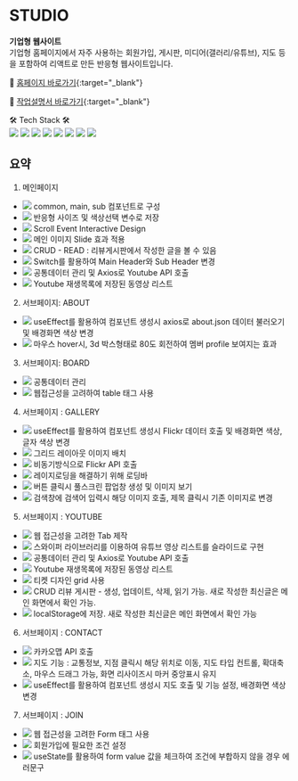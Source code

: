 # STUDIO

**기업형 웹사이트** <br>
기업형 홈페이지에서 자주 사용하는 회원가입, 게시판, 미디어(갤러리/유튜브), 지도 등을 포함하여 리액트로 만든 반응형 웹사이트입니다.


📍 [홈페이지 바로가기](https://r14minji.github.io/react-pf-studio/){:target="_blank"}

📝 [작업설명서 바로가기](https://drive.google.com/file/d/1n8N-XB3jE4FmKFGnirRLu3nKX_FdAUZD/view?usp=sharing){:target="_blank"}

🛠 Tech Stack 🛠
<br>
<img src="https://img.shields.io/badge/JavaScript-F7DF1E?style=flat-square&logo=JavaScript&logoColor=white"/>
<img src="https://img.shields.io/badge/React-61DAFB?style=flat-square&logo=React&logoColor=white"/>
<img src="https://img.shields.io/badge/React Hooks-61DAFB?style=flat-square&logo=React&logoColor=white"/>
<img src="https://img.shields.io/badge/React Router-CA4245?style=flat-square&logo=ReactRouter&logoColor=white"/>
<img src="https://img.shields.io/badge/Redux-764ABC?style=flat-square&logo=Redux&logoColor=white"/>
<img src="https://img.shields.io/badge/Sass-CC6699?style=flat-square&logo=Sass&logoColor=white"/>
<img src="https://img.shields.io/badge/HTML5-E34F26?style=flat-square&logo=HTML5&logoColor=white"/>
<img src="https://img.shields.io/badge/CSS3-1572B6?style=flat-square&logo=CSS3&logoColor=white"/>


## 요약
1. 메인페이지
- <img src="https://img.shields.io/badge/React-dddddd?style=flat-square&logo=React&logoColor=white"/> common, main, sub 컴포넌트로 구성
- <img src="https://img.shields.io/badge/Sass-dddddd?style=flat-square&logo=Sass&logoColor=white"/> 반응형 사이즈 및 색상선택 변수로 저장 
- <img src="https://img.shields.io/badge/JavaScript-dddddd?style=flat-square&logo=JavaScript&logoColor=white"/> Scroll Event Interactive Design
- <img src="https://img.shields.io/badge/JavaScript-dddddd?style=flat-square&logo=JavaScript&logoColor=white"/> 메인 이미지 Slide 효과 적용
- <img src="https://img.shields.io/badge/JavaScript-dddddd?style=flat-square&logo=JavaScript&logoColor=white"/> CRUD - READ : 리뷰게시판에서 작성한 글을 볼 수 있음
- <img src="https://img.shields.io/badge/React Router-dddddd?style=flat-square&logo=ReactRouter&logoColor=white"/> Switch를 활용하여 Main Header와 Sub Header 변경
- <img src="https://img.shields.io/badge/Redux-dddddd?style=flat-square&logo=Redux&logoColor=white"/> 공통데이터 관리 및 Axios로 Youtube API 호출
- <img src="https://img.shields.io/badge/YouTube API-dddddd?style=flat-square&logo=YouTube&logoColor=white"/> Youtube 재생목록에 저장된 동영상 리스트

2. 서브페이지: ABOUT
- <img src="https://img.shields.io/badge/React Hooks-dddddd?style=flat-square&logo=React&logoColor=white"/> useEffect를 활용하여 컴포넌트 생성시 axios로 about.json 데이터 불러오기 및 배경화면 색상 변경
- <img src="https://img.shields.io/badge/CSS3-dddddd?style=flat-square&logo=CSS3&logoColor=white"/> 마우스 hover시, 3d 박스형태로 80도 회전하여 멤버 profile 보여지는 효과

3. 서브페이지: BOARD
- <img src="https://img.shields.io/badge/Redux-dddddd?style=flat-square&logo=Redux&logoColor=white"/> 공통데이터 관리
- <img src="https://img.shields.io/badge/HTML5-dddddd?style=flat-square&logo=HTML5&logoColor=white"/></a> 웹접근성을 고려하여 table 태그 사용

4. 서브페이지 : GALLERY
- <img src="https://img.shields.io/badge/React Hooks-dddddd?style=flat-square&logo=React&logoColor=white"/> useEffect를 활용하여 컴포넌트 생성시 Flickr 데이터 호출 및 배경화면 색상, 글자 색상 변경
- <img src="https://img.shields.io/badge/Masonry-dddddd?style=flat-square&logoColor=white"/> 그리드 레이아웃 이미지 배치
- <img src="https://img.shields.io/badge/Flickr-dddddd?style=flat-square&logo=Flickr&logoColor=white"/> 비동기방식으로 Flickr API 호출
- <img src="https://img.shields.io/badge/JavaScript-dddddd?style=flat-square&logo=JavaScript&logoColor=white"/> 레이지로딩을 해결하기 위해 로딩바
- <img src="https://img.shields.io/badge/React Hooks-dddddd?style=flat-square&logo=React&logoColor=white"/> 버튼 클릭시 풀스크린 팝업창 생성 및 이미지 보기
- <img src="https://img.shields.io/badge/JavaScript-dddddd?style=flat-square&logo=JavaScript&logoColor=white"/> 검색창에 검색어 입력시 해당 이미지 호출, 제목 클릭시 기존 이미지로 변경

5. 서브페이지 : YOUTUBE
- <img src="https://img.shields.io/badge/HTML5-dddddd?style=flat-square&logo=HTML5&logoColor=white"/></a> 웹 접근성을 고려한 Tab 제작
- <img src="https://img.shields.io/badge/Swiper-dddddd?style=flat-square&logo=Swiper&logoColor=white"/> 스와이퍼 라이브러리를 이용하여 유튜브 영상 리스트를 슬라이드로 구현
- <img src="https://img.shields.io/badge/Redux-dddddd?style=flat-square&logo=Redux&logoColor=white"/> 공통데이터 관리 및 Axios로 Youtube API 호출
- <img src="https://img.shields.io/badge/YouTube API-dddddd?style=flat-square&logo=YouTube&logoColor=white"/> Youtube 재생목록에 저장된 동영상 리스트
- <img src="https://img.shields.io/badge/CSS3-dddddd?style=flat-square&logo=CSS3&logoColor=white"/> 티켓 디자인 grid 사용
- <img src="https://img.shields.io/badge/JavaScript-dddddd?style=flat-square&logo=JavaScript&logoColor=white"/> CRUD 리뷰 게시판 - 생성, 업데이트, 삭제, 읽기 가능. 새로 작성한 최신글은 메인 화면에서 확인 가능. 
- <img src="https://img.shields.io/badge/JavaScript-dddddd?style=flat-square&logo=JavaScript&logoColor=white"/> localStorage에 저장. 새로 작성한 최신글은 메인 화면에서 확인 가능

6. 서브페이지 : CONTACT
- <img src="https://img.shields.io/badge/Kakao API-dddddd?style=flat-square&logo=Kakao&logoColor=white"/> 카카오맵 API 호출
- <img src="https://img.shields.io/badge/JavaScript-dddddd?style=flat-square&logo=JavaScript&logoColor=white"/> 지도 기능 : 교통정보, 지점 클릭시 해당 위치로 이동, 지도 타입 컨트롤, 확대축소, 마우스 드래그 가능, 화면 리사이즈시 마커 중앙표시 유지 
- <img src="https://img.shields.io/badge/React Hooks-dddddd?style=flat-square&logo=React&logoColor=white"/> useEffect를 활용하여 컴포넌트 생성시 지도 호출 및 기능 설정, 배경화면 색상 변경

7. 서브페이지 : JOIN
- <img src="https://img.shields.io/badge/HTML5-dddddd?style=flat-square&logo=HTML5&logoColor=white"/></a> 웹 접근성을 고려한 Form 태그 사용
- <img src="https://img.shields.io/badge/JavaScript-dddddd?style=flat-square&logo=JavaScript&logoColor=white"/> 회원가입에 필요한 조건 설정
- <img src="https://img.shields.io/badge/React Hooks-dddddd?style=flat-square&logo=React&logoColor=white"/> useState를 활용하여 form value 값을 체크하여 조건에 부합하지 않을 경우 에러문구 
